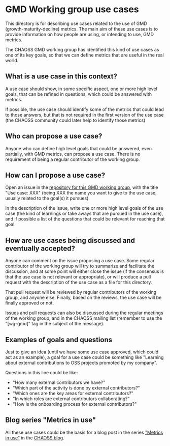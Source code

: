# GMD Working group use cases

This directory is for describing use cases related
to the use of GMD (growth-maturity-decline) metrics.
The main aim of these use cases is to provide information on
how people are using, or intending to use, GMD metrics.

The CHAOSS GMD working group has identified this kind of use cases as one of its key
goals, so that we can define metrics that are useful in the real world.

## What is a use case in this context?

A use case should show, in some specific aspect,
one or more high level goals, that can be refined in questions,
which could be answered with metrics.

If possible, the use case should identify some of the metrics that could lead
to those answers, but that is not required in the first version of the use case
(the CHAOSS community could later help to identify those metrics)

## Who can propose a use case?

Anyone who can define high level goals that could be answered, even partially,
with GMD metrics, can propose a use case.
There is no requirement of being a regular contributor of the working group.

## How can I propose a use case?

Open an issue in the [repository for this GMD working group](https://github.com/chaoss/wg-gmd),
with the title "Use case: XXX" (being XXX the name you want to give to the use case,
usually related to the goal(s) it pursues).

In the description of the issue, write one or more high level goals of the use case
(the kind of learnings or take aways that are pursued in the use case),
and if possible a list of the questions that could be relevant for
reaching that goal.

## How are use cases being discussed and eventually accepted?

Anyone can comment on the issue proposing a use case.
Some regular contributor of the working group will try to summarize
and facilitate the discussion, and at some point will either close the issue
(if the consensus is that the use case is not relevant or appropriate),
or will produce a pull request with the description of the use case
as a file for this directory.

That pull request will be reviewed by regular contributors of the working group,
and anyone else. Finally, based on the reviews, the use case will be
finally approved or not.

Issues and pull requests can also be discussed during the regular meetings of the working group,
and in the CHAOSS mailing list (remember to use the "\[wg-gmd\]" tag in the subject of the message).

## Examples of goals and questions

Just to give an idea (until we have some use case approved, which could act as an example),
a goal for a use case could be something like "Learning about external contributions to OSS projects promoted by
my company".

Questions in this line could be like:
 
* "How many external contributors we have?"
* "Which part of the activity is done by external contributors?"
* "Which ones are the  key areas for external contributors?"
* "In which roles are external contributors collaborating?"
* "How is the onboarding process for external contributors?"

## Blog series "Metrics in use"

All these use cases could be the basis for a blog post in the series
["Metrics in use"](https://docs.google.com/document/d/1p9FZM6rixjiEsxXQ7Ij-mbGCJKm_OrOQ6nd3oIBRnto/edit#heading=h.i08ikslakwjv)
in the [CHAOSS blog](https://chaoss.community/community/). 